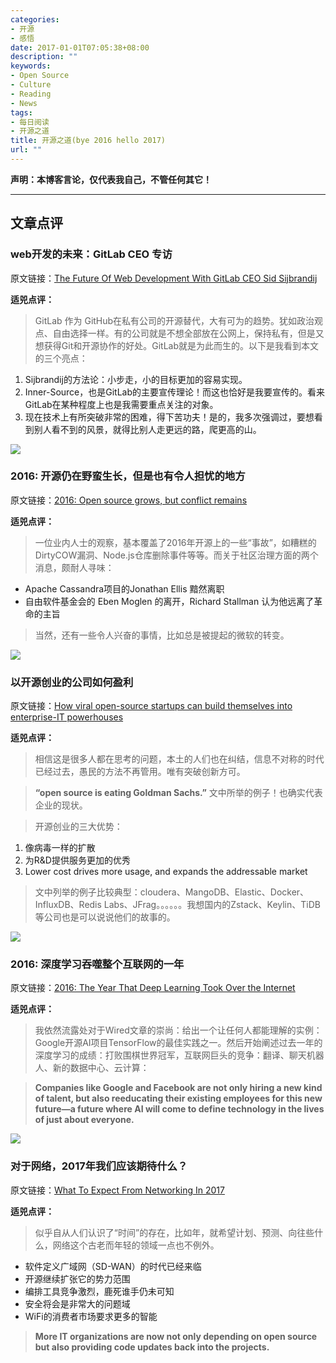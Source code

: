```yaml
---
categories:
- 开源
- 感悟
date: 2017-01-01T07:05:38+08:00
description: ""
keywords:
- Open Source
- Culture
- Reading
- News
tags:
- 每日阅读
- 开源之道
title: 开源之道(bye 2016 hello 2017)
url: ""
---
```


**声明：本博客言论，仅代表我自己，不管任何其它！**

---

## 文章点评

### web开发的未来：GitLab CEO 专访

原文链接：[The Future Of Web Development With GitLab CEO Sid Sijbrandij](http://www.forbes.com/sites/laurencebradford/2016/12/30/the-future-of-web-development-with-gitlab-ceo-sid-sijbrandij/2/#125a74824b34)

**适兕点评：**

> GitLab 作为 GitHub在私有公司的开源替代，大有可为的趋势。犹如政治观点、自由选择一样。有的公司就是不想全部放在公网上，保持私有，但是又想获得Git和开源协作的好处。GitLab就是为此而生的。以下是我看到本文的三个亮点：

1. Sijbrandij的方法论：小步走，小的目标更加的容易实现。
2. Inner-Source，也是GitLab的主要宣传理论！而这也恰好是我要宣传的。看来GitLab在某种程度上也是我需要重点关注的对象。
3. 现在技术上有所突破非常的困难，得下苦功夫！是的，我多次强调过，要想看到别人看不到的风景，就得比别人走更远的路，爬更高的山。

![](http://sdtimes.com/wp-content/uploads/2016/12/dirtycow.jpg)

### 2016: 开源仍在野蛮生长，但是也有令人担忧的地方

原文链接：[2016: Open source grows, but conflict remains](http://sdtimes.com/2016-open-source-grows-conflict-remains/)

**适兕点评：**

> 一位业内人士的观察，基本覆盖了2016年开源上的一些“事故”，如糟糕的DirtyCOW漏洞、Node.js仓库删除事件等等。而关于社区治理方面的两个消息，颇耐人寻味：

* Apache Cassandra项目的Jonathan Ellis 黯然离职
* 自由软件基金会的 Eben Moglen 的离开，Richard Stallman 认为他远离了革命的主旨

> 当然，还有一些令人兴奋的事情，比如总是被提起的微软的转变。

![](https://tctechcrunch2011.files.wordpress.com/2016/12/gettyimages-628437600.png?w=1318)

### 以开源创业的公司如何盈利

原文链接：[How viral open-source startups can build themselves into enterprise-IT powerhouses](https://techcrunch.com/2016/12/29/how-viral-open-source-startups-can-build-themselves-into-enterprise-it-powerhouses/)

**适兕点评：**

> 相信这是很多人都在思考的问题，本土的人们也在纠结，信息不对称的时代已经过去，愚民的方法不再管用。唯有突破创新方可。

>  **“open source is eating Goldman Sachs.”** 文中所举的例子！也确实代表企业的现状。

> 开源创业的三大优势：

1. 像病毒一样的扩散
2. 为R&D提供服务更加的优秀
3. Lower cost drives more usage, and expands the addressable market

> 文中列举的例子比较典型：cloudera、MangoDB、Elastic、Docker、InfluxDB、Redis Labs、JFrag。。。。。。我想国内的Zstack、Keylin、TiDB等公司也是可以说说他们的故事的。

![](https://assets.wired.com/photos/w_1720/wp-content/uploads/2016/12/GettyImages-627219854.jpg)

### 2016: 深度学习吞噬整个互联网的一年

原文链接：[2016: The Year That Deep Learning Took Over the Internet](https://www.wired.com/2016/12/2016-year-deep-learning-took-internet/)

**适兕点评：**

> 我依然流露处对于Wired文章的崇尚：给出一个让任何人都能理解的实例：Google开源AI项目TensorFlow的最佳实践之一。然后开始阐述过去一年的深度学习的成绩：打败围棋世界冠军，互联网巨头的竞争：翻译、聊天机器人、新的数据中心、云计算：

> **Companies like Google and Facebook are not only hiring a new kind of talent, but also reeducating their existing employees for this new future—a future where AI will come to define technology in the lives of just about everyone.**

![](http://blogs-images.forbes.com/moorinsights/files/2016/12/JF5.jpg?width=960)

### 对于网络，2017年我们应该期待什么？

原文链接：[What To Expect From Networking In 2017](http://www.forbes.com/sites/moorinsights/2016/12/28/what-to-expect-from-networking-in-2017/#be916036b1c7)

**适兕点评：**

> 似乎自从人们认识了“时间”的存在，比如年，就希望计划、预测、向往些什么，网络这个古老而年轻的领域一点也不例外。

* 软件定义广域网（SD-WAN）的时代已经来临
* 开源继续扩张它的势力范围
* 编排工具竞争激烈，鹿死谁手仍未可知
* 安全将会是非常大的问题域
* WiFi的消费者市场要求更多的智能

> **More IT organizations are now not only depending on open source but also providing code updates back into the projects.**
